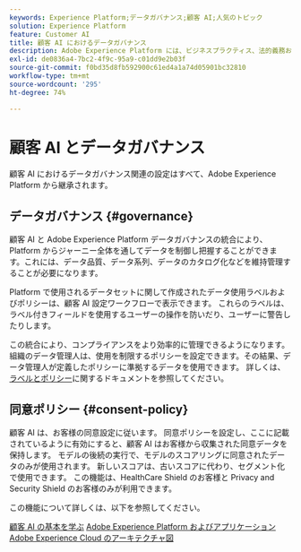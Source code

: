 ```yaml
---
keywords: Experience Platform;データガバナンス;顧客 AI;人気のトピック
solution: Experience Platform
feature: Customer AI
title: 顧客 AI におけるデータガバナンス
description: Adobe Experience Platform には、ビジネスプラクティス、法的義務および開発プロセスに準拠するために、収集されたエクスペリエンスデータを確信を持って制御できるサービスやツールがいくつか用意されています。
exl-id: de0836a4-7bc2-4f9c-95a9-c01dd9e2b03f
source-git-commit: f0bd35d8fb592900c61ed4a1a74d05901bc32810
workflow-type: tm+mt
source-wordcount: '295'
ht-degree: 74%

---
```


# 顧客 AI とデータガバナンス

顧客 AI におけるデータガバナンス関連の設定はすべて、Adobe Experience Platform から継承されます。

## データガバナンス {#governance}

顧客 AI と Adobe Experience Platform データガバナンスの統合により、Platform からジャーニー全体を通してデータを制御し把握することができます。これには、データ品質、データ系列、データのカタログ化などを維持管理することが必要になります。

Platform で使用されるデータセットに関して作成されたデータ使用ラベルおよびポリシーは、顧客 AI 設定ワークフローで表示できます。 これらのラベルは、ラベル付きフィールドを使用するユーザーの操作を防いだり、ユーザーに警告したりします。

この統合により、コンプライアンスをより効率的に管理できるようになります。組織のデータ管理人は、使用を制限するポリシーを設定できます。その結果、データ管理人が定義したポリシーに準拠するデータを使用できます。 詳しくは、[ラベルとポリシー](https://experienceleague.adobe.com/docs/analytics-platform/using/cja-dataviews/data-governance.html?lang=ja)に関するドキュメントを参照してください。

## 同意ポリシー {#consent-policy}

顧客 AI は、お客様の同意設定に従います。 同意ポリシーを設定し、ここに記載されているように有効にすると、顧客 AI はお客様から収集された同意データを保持します。 モデルの後続の実行で、モデルのスコアリングに同意されたデータのみが使用されます。 新しいスコアは、古いスコアに代わり、セグメント化で使用できます。 この機能は、HealthCare Shield のお客様と Privacy and Security Shield のお客様のみが利用できます。

この機能について詳しくは、以下を参照してください。

[顧客 AI の基本を学ぶ](../../customer-ai/getting-started.md)
[Adobe Experience Platform およびアプリケーション](https://experienceleague.adobe.com/docs/blueprints-learn/architecture/architecture-overview/platform-applications.html?lang=ja)
[Adobe Experience Cloud のアーキテクチャ図](https://experienceleague.adobe.com/docs/blueprints-learn/architecture/architecture-overview/experience-cloud.html?lang=ja)
